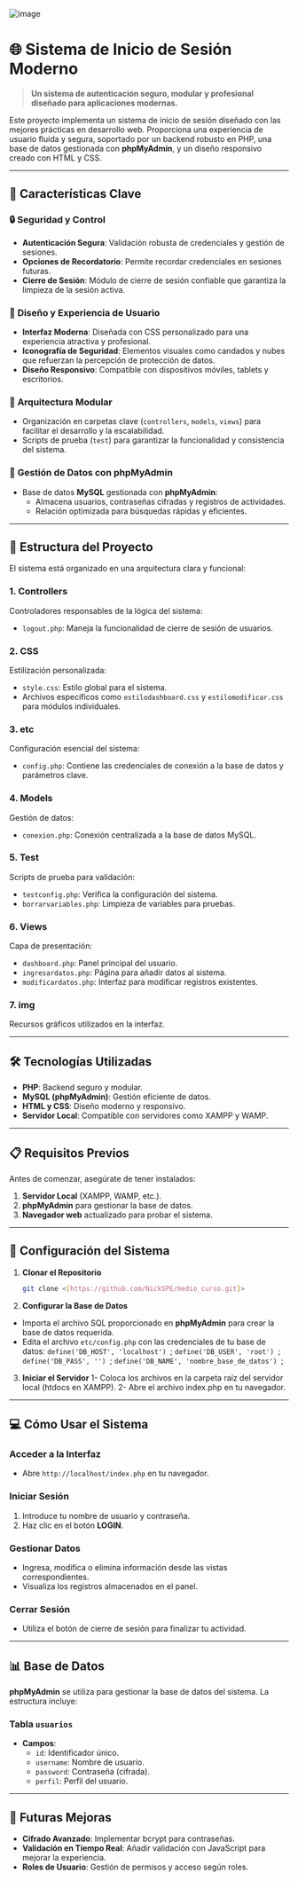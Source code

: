 
![image](https://github.com/user-attachments/assets/502ac05a-ae67-4e65-bfc9-b67f0f97ac9f)


# 🌐 **Sistema de Inicio de Sesión Moderno**

> **Un sistema de autenticación seguro, modular y profesional diseñado para aplicaciones modernas.**

Este proyecto implementa un sistema de inicio de sesión diseñado con las mejores prácticas en desarrollo web. Proporciona una experiencia de usuario fluida y segura, soportado por un backend robusto en PHP, una base de datos gestionada con **phpMyAdmin**, y un diseño responsivo creado con HTML y CSS.

---

## 🚀 **Características Clave**

### 🔒 **Seguridad y Control**
- **Autenticación Segura**: Validación robusta de credenciales y gestión de sesiones.
- **Opciones de Recordatorio**: Permite recordar credenciales en sesiones futuras.
- **Cierre de Sesión**: Módulo de cierre de sesión confiable que garantiza la limpieza de la sesión activa.

### 🎨 **Diseño y Experiencia de Usuario**
- **Interfaz Moderna**: Diseñada con CSS personalizado para una experiencia atractiva y profesional.
- **Iconografía de Seguridad**: Elementos visuales como candados y nubes que refuerzan la percepción de protección de datos.
- **Diseño Responsivo**: Compatible con dispositivos móviles, tablets y escritorios.

### 🧩 **Arquitectura Modular**
- Organización en carpetas clave (`controllers`, `models`, `views`) para facilitar el desarrollo y la escalabilidad.
- Scripts de prueba (`test`) para garantizar la funcionalidad y consistencia del sistema.

### 💾 **Gestión de Datos con phpMyAdmin**
- Base de datos **MySQL** gestionada con **phpMyAdmin**:
  - Almacena usuarios, contraseñas cifradas y registros de actividades.
  - Relación optimizada para búsquedas rápidas y eficientes.

---

## 📂 **Estructura del Proyecto**

El sistema está organizado en una arquitectura clara y funcional:

### 1. **Controllers**
Controladores responsables de la lógica del sistema:
- `logout.php`: Maneja la funcionalidad de cierre de sesión de usuarios.

### 2. **CSS**
Estilización personalizada:
- `style.css`: Estilo global para el sistema.
- Archivos específicos como `estilodashboard.css` y `estilomodificar.css` para módulos individuales.

### 3. **etc**
Configuración esencial del sistema:
- `config.php`: Contiene las credenciales de conexión a la base de datos y parámetros clave.

### 4. **Models**
Gestión de datos:
- `conexion.php`: Conexión centralizada a la base de datos MySQL.

### 5. **Test**
Scripts de prueba para validación:
- `testconfig.php`: Verifica la configuración del sistema.
- `borrarvariables.php`: Limpieza de variables para pruebas.

### 6. **Views**
Capa de presentación:
- `dashboard.php`: Panel principal del usuario.
- `ingresardatos.php`: Página para añadir datos al sistema.
- `modificardatos.php`: Interfaz para modificar registros existentes.

### 7. **img**
Recursos gráficos utilizados en la interfaz.

---

## 🛠️ **Tecnologías Utilizadas**
- **PHP**: Backend seguro y modular.
- **MySQL (phpMyAdmin)**: Gestión eficiente de datos.
- **HTML y CSS**: Diseño moderno y responsivo.
- **Servidor Local**: Compatible con servidores como XAMPP y WAMP.

---

## 📋 **Requisitos Previos**

Antes de comenzar, asegúrate de tener instalados:
1. **Servidor Local** (XAMPP, WAMP, etc.).
2. **phpMyAdmin** para gestionar la base de datos.
3. **Navegador web** actualizado para probar el sistema.

---

## 📝 **Configuración del Sistema**

1. **Clonar el Repositorio**
   ```bash
   git clone <[https://github.com/NickSPE/medio_curso.git]>
2. **Configurar la Base de Datos**
- Importa el archivo SQL proporcionado en **phpMyAdmin** para crear la base de datos requerida.
- Edita el archivo `etc/config.php` con las credenciales de tu base de datos:
 `define('DB_HOST', 'localhost') `;
 `define('DB_USER', 'root') `;
 `define('DB_PASS', '') `;
 `define('DB_NAME', 'nombre_base_de_datos') `;
3. **Iniciar el Servidor**
1- Coloca los archivos en la carpeta raíz del servidor local (htdocs en XAMPP).
2- Abre el archivo index.php en tu navegador.
---
## 💻 Cómo Usar el Sistema

### **Acceder a la Interfaz**
- Abre `http://localhost/index.php` en tu navegador.

### **Iniciar Sesión**
1. Introduce tu nombre de usuario y contraseña.
2. Haz clic en el botón **LOGIN**.

### **Gestionar Datos**
- Ingresa, modifica o elimina información desde las vistas correspondientes.
- Visualiza los registros almacenados en el panel.

### **Cerrar Sesión**
- Utiliza el botón de cierre de sesión para finalizar tu actividad.

---

## 📊 Base de Datos

**phpMyAdmin** se utiliza para gestionar la base de datos del sistema. La estructura incluye:

### **Tabla `usuarios`**
- **Campos**:
  - `id`: Identificador único.
  - `username`: Nombre de usuario.
  - `password`: Contraseña (cifrada).
  - `perfil`: Perfil del usuario.

---

## 🌟 Futuras Mejoras
- **Cifrado Avanzado**: Implementar bcrypt para contraseñas.
- **Validación en Tiempo Real**: Añadir validación con JavaScript para mejorar la experiencia.
- **Roles de Usuario**: Gestión de permisos y acceso según roles.

